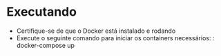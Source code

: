 # Executando

- Certifique-se de que o Docker está instalado e rodando
- Execute o seguinte comando para iniciar os containers necessários:
: docker-compose up

